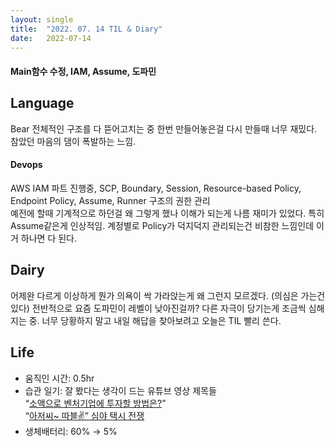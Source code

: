 ```yaml
---
layout:	single
title:	"2022. 07. 14 TIL & Diary"
date:	2022-07-14
---
```


  #### Main함수 수정, IAM, Assume, 도파민

## Language

Bear 전체적인 구조를 다 뜯어고치는 중 한번 만들어놓은걸 다시 만들때 너무 재밌다. 참았던 마음의 댐이 폭발하는 느낌.

#### **Devops**

AWS IAM 파트 진행중, SCP, Boundary, Session, Resource-based Policy, Endpoint Policy, Assume, Runner 구조의 권한 관리  
 예전에 할때 기계적으로 하던걸 왜 그렇게 했나 이해가 되는게 나름 재미가 있었다. 특히 Assume같은게 인상적임. 계정별로 Policy가 덕지덕지 관리되는건 비참한 느낌인데 이거 하나면 다 된다.

## Dairy

어제완 다르게 이상하게 뭔가 의욕이 싹 가라앉는게 왜 그런지 모르겠다. (의심은 가는건 있다) 전반적으로 요즘 도파민이 레벨이 낮아진걸까? 다른 자극이 당기는게 조금씩 심해지는 중. 너무 당황하지 말고 내일 해답을 찾아보려고 오늘은 TIL 빨리 쓴다.

## Life

* 움직인 시간: 0.5hr
* 습관 일기: 잘 봤다는 생각이 드는 유튜브 영상 제목들  
“[소액으로 벤처기업에 투자할 방법은?](https://www.youtube.com/watch?v=owI2LUhAyEc "소액으로 벤처기업에 투자할 방법은?_기업IN이슈 (20210125)")”  
“[아저씨~ 따블✌️” 심야 택시 전쟁](https://www.youtube.com/watch?v=AggGDj_IVTU "\"아저씨~ 따블✌️\" 심야 택시 전쟁")
* 생체배터리: 60% → 5%
  